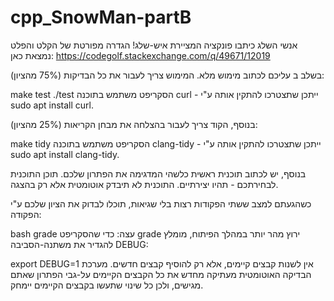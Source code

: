 # cpp_SnowMan-partB

אנשי השלג
כיתבו פונקציה המציירת איש-שלג! הגדרה מפורטת של הקלט והפלט נמצאת כאן: https://codegolf.stackexchange.com/q/49671/12019

בשלב ב עליכם לכתוב מימוש מלא. המימוש צריך לעבור את כל הבדיקות (75% מהציון):

make test
./test
הסקריפט משתמש בתוכנה curl - ייתכן שתצטרכו להתקין אותה ע"י sudo apt install curl.

בנוסף, הקוד צריך לעבור בהצלחה את מבחן הקריאות (25% מהציון):

make tidy
הסקריפט משתמש בתוכנה clang-tidy - ייתכן שתצטרכו להתקין אותה ע"י sudo apt install clang-tidy.

בנוסף, יש לכתוב תוכנית ראשית כלשהי המדגימה את הפתרון שלכם. תוכן התוכנית לבחירתכם - תהיו יצירתיים. התוכנית לא תיבדק אוטומטית אלא רק בהצגה.

כשהגעתם למצב ששתי הפקודות רצות בלי שגיאות, תוכלו לבדוק את הציון שלכם ע"י הפקודה:

bash grade
עצה: כדי שהסקריפט grade ירוץ מהר יותר במהלך הפיתוח, מומלץ להגדיר את משתנה-הסביבה DEBUG:

export DEBUG=1
אין לשנות קבצים קיימים, אלא רק להוסיף קבצים חדשים. מערכת הבדיקה האוטומטית מעתיקה מחדש את כל הקבצים הקיימים על-גבי הפתרון שאתם מגישים, ולכן כל שינוי שתעשו בקבצים הקיימים יימחק.
